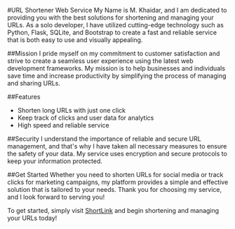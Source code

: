 #URL Shortener Web Service
My Name is M. Khaidar, and I am dedicated to providing you with the best solutions for shortening and managing your URLs. As a solo developer, I have utilized cutting-edge technology such as Python, Flask, SQLite, and Bootstrap to create a fast and reliable service that is both easy to use and visually appealing.

##Mission
I pride myself on my commitment to customer satisfaction and strive to create a seamless user experience using the latest web development frameworks. My mission is to help businesses and individuals save time and increase productivity by simplifying the process of managing and sharing URLs.

##Features
- Shorten long URLs with just one click
- Keep track of clicks and user data for analytics
- High speed and reliable service

##Security
I understand the importance of reliable and secure URL management, and that's why I have taken all necessary measures to ensure the safety of your data. My service uses encryption and secure protocols to keep your information protected.

##Get Started
Whether you need to shorten URLs for social media or track clicks for marketing campaigns, my platform provides a simple and effective solution that is tailored to your needs. Thank you for choosing my service, and I look forward to serving you!

To get started, simply visit [ShortLink](https://shortlink.up.railway.app) and begin shortening and managing your URLs today!
